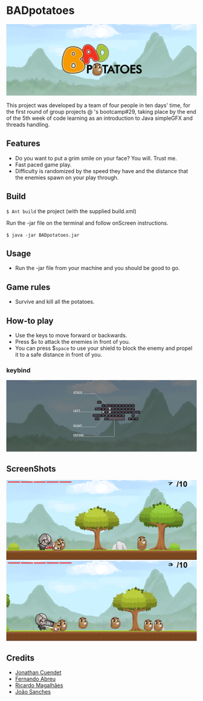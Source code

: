 # BADpotatoes
![logo](resources/docs.screenshots/LogoBADPotatoes.png?raw=true "Logo")

This project was developed by a team of four people in ten days' time, for the first round of group projects @ <Academia de Codigo_>'s bootcamp#29, taking place by the end of the 5th week of code learning as an introduction to Java simpleGFX and threads handling.

## Features
- Do you want to put a grim smile on your face? You will. Trust me.
- Fast paced game play.
- Difficulty is randomized by the speed they have and the distance that the enemies spawn on your play through.

## Build
`$ Ant build` the project (with the supplied build.xml)

Run the -jar file on the terminal and follow onScreen instructions.

`$ java -jar BADpotatoes.jar`

## Usage
- Run the -jar file from your machine and you should be good to go.

## Game rules
- Survive and kill all the potatoes.

## How-to play
- Use the keys to move forward or backwards.
- Press $`e` to attack the enemies in front of you.
- You can press $`space` to use your shield to block the enemy and propel it to a safe distance in front of you.

### keybind
![keys](resources/docs.screenshots/keys.png?raw=true "keys")

## ScreenShots
![prntscrn_1](resources/docs.screenshots/1.png?raw=true "prntscrn_1")
![prntscrn_2](resources/docs.screenshots/2.png?raw=true "prntscrn_2")

## Credits
- [Jonathan Cuendet](https://github.com/JOCuendet)
- [Fernando Abreu](https://github.com/fernnandio)
- [Ricardo Magalhães](https://github.com/summer9604)
- [João Sanches](https://github.com/JayTurtle7)

